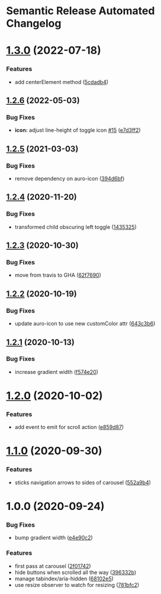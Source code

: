 # Semantic Release Automated Changelog

# [1.3.0](https://github.com/AlaskaAirlines/auro-carousel/compare/v1.2.6...v1.3.0) (2022-07-18)


### Features

* add centerElement method ([5cdadb4](https://github.com/AlaskaAirlines/auro-carousel/commit/5cdadb48b1371bffcef6d81c5b126c9d340a389c))

## [1.2.6](https://github.com/AlaskaAirlines/auro-carousel/compare/v1.2.5...v1.2.6) (2022-05-03)


### Bug Fixes

* **icon:** adjust line-height of toggle icon [#15](https://github.com/AlaskaAirlines/auro-carousel/issues/15) ([e7d3ff2](https://github.com/AlaskaAirlines/auro-carousel/commit/e7d3ff2d8dab73ae11ce302d1872cdd5f9265879))

## [1.2.5](https://github.com/AlaskaAirlines/auro-carousel/compare/v1.2.4...v1.2.5) (2021-03-03)


### Bug Fixes

* remove dependency on auro-icon ([394d6bf](https://github.com/AlaskaAirlines/auro-carousel/commit/394d6bf4b52cb1a58b401b371d7967b7f0c866bf))

## [1.2.4](https://github.com/AlaskaAirlines/auro-carousel/compare/v1.2.3...v1.2.4) (2020-11-20)


### Bug Fixes

* transformed child obscuring left toggle ([1435325](https://github.com/AlaskaAirlines/auro-carousel/commit/14353256fabac78b36a24e926f2a4bcefc7d9f4e))

## [1.2.3](https://github.com/AlaskaAirlines/auro-carousel/compare/v1.2.2...v1.2.3) (2020-10-30)


### Bug Fixes

* move from travis to GHA ([62f7690](https://github.com/AlaskaAirlines/auro-carousel/commit/62f76907ef4de4124399f8e82d113163bb10a580))

## [1.2.2](https://github.com/AlaskaAirlines/auro-carousel/compare/v1.2.1...v1.2.2) (2020-10-19)


### Bug Fixes

* update auro-icon to use new customColor attr ([643c3b6](https://github.com/AlaskaAirlines/auro-carousel/commit/643c3b6b968084738fad00186726864e4a524a7c))

## [1.2.1](https://github.com/AlaskaAirlines/auro-carousel/compare/v1.2.0...v1.2.1) (2020-10-13)


### Bug Fixes

* increase gradient width ([f574e20](https://github.com/AlaskaAirlines/auro-carousel/commit/f574e20c3d8aac7aabed025247d6de922843c7b4))

# [1.2.0](https://github.com/AlaskaAirlines/auro-carousel/compare/v1.1.0...v1.2.0) (2020-10-02)


### Features

* add event to emit for scroll action ([e859d87](https://github.com/AlaskaAirlines/auro-carousel/commit/e859d879edaec5dd28a887c4424a9e44d469eeda))

# [1.1.0](https://github.com/AlaskaAirlines/auro-carousel/compare/v1.0.0...v1.1.0) (2020-09-30)


### Features

* sticks navigation arrows to sides of carousel ([552a9b4](https://github.com/AlaskaAirlines/auro-carousel/commit/552a9b4e37ada48cc27f3ebe348a5ad3115692de))

# 1.0.0 (2020-09-24)


### Bug Fixes

* bump gradient width ([e4e90c2](https://github.com/AlaskaAirlines/auro-carousel/commit/e4e90c27620f8e6814d4dabc9869df04aafd86af))


### Features

* first pass at carousel ([2f01742](https://github.com/AlaskaAirlines/auro-carousel/commit/2f01742a53e93f9f036163f92a59708a785cfd01))
* hide buttons when scrolled all the way ([396332b](https://github.com/AlaskaAirlines/auro-carousel/commit/396332b41325d3c90c0facab49cb280a03fac8bf))
* manage tabindex/aria-hidden ([68102e5](https://github.com/AlaskaAirlines/auro-carousel/commit/68102e5c7b4046e52ff31fe9a8ab9a1ea71fc1d0))
* use resize observer to watch for resizing ([781bfc2](https://github.com/AlaskaAirlines/auro-carousel/commit/781bfc26ee450f5d013c928bbb86fb140a5c4eb4))
